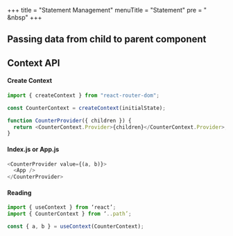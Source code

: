 +++
title = "Statement Management"
menuTitle = "Statement"
pre = "<i class='fas fa-pen'></i> &nbsp"
+++

## Passing data from child to parent component

## Context API

#### Create Context

```js
import { createContext } from "react-router-dom";

const CounterContext = createContext(initialState);

function CounterProvider({ children }) {
  return <CounterContext.Provider>{children}</CounterContext.Provider>;
}
```

#### Index.js or App.js

```js
<CounterProvider value={(a, b)}>
  <App />
</CounterProvider>
```

#### Reading

```js
import { useContext } from ‘react’;
import { CounterContext } from ‘..path’;

const { a, b } = useContext(CounterContext);
```
